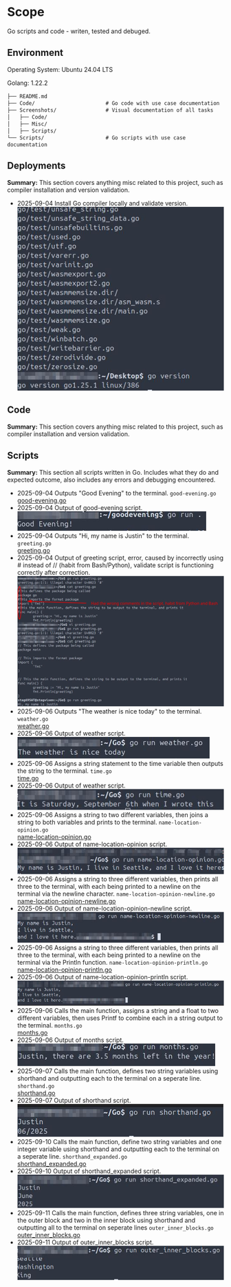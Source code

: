 # Scope
Go scripts and code - writen, tested and debuged.

## Environment
Operating System: Ubuntu 24.04 LTS

Golang: 1.22.2
```
├── README.md
├── Code/                       # Go code with use case documentation
├── Screenshots/                # Visual documentation of all tasks
│   ├── Code/
│   ├── Misc/
│   ├── Scripts/
└── Scripts/                    # Go scripts with use case documentation

```
## Deployments
**Summary:** This section covers anything misc related to this project, such as compiler installation and version validation.

- 2025-09-04 Install Go compiler locally and validate version.  
  ![misc1-1](Miscellaneous/misc1-1.jpg)

## Code
**Summary:** This section covers anything misc related to this project, such as compiler installation and version validation.

## Scripts
**Summary:** This section all scripts written in Go. Includes what they do and expected outcome, also includes any errors and debugging encountered.

- 2025-09-04 Outputs "Good Evening" to the terminal. `good-evening.go`  
  [good-evening.go](Scripts/Scripts/good-evening.go)
- 2025-09-04 Output of good-evening script.  
  ![scr1-1](Scripts/scr1-1.jpg)
- 2025-09-04 Outputs "Hi, my name is Justin" to the terminal. `greeting.go`  
  [greeting.go](Scripts/Scripts/greeting.go)
- 2025-09-04 Output of greeting script, error, caused by incorrectly using # instead of // (habit from Bash/Python), validate script is functioning correctly after correction.  
  ![scr1-2](Scripts/scr1-2.jpg)
- 2025-09-06 Outputs "The weather is nice today" to the terminal. `weather.go`  
  [weather.go](Scripts/Scripts/weather.go)
- 2025-09-06 Output of weather script.  
  ![scr1-3](Scripts/scr1-3.jpg)
- 2025-09-06 Assigns a string statement to the time variable then outputs the string to the terminal. `time.go`  
  [time.go](Scripts/Scripts/time.go)
- 2025-09-06 Output of weather script.  
  ![scr1-4](Scripts/scr1-4.jpg)
- 2025-09-06 Assigns a string to two different variables, then joins a string to both variables and prints to the terminal. `name-location-opinion.go`  
  [name-location-opinion.go](Scripts/Scripts/name-location-opinion.go)
- 2025-09-06 Output of name-location-opinion script.  
  ![scr1-5](Scripts/scr1-5.jpg)
- 2025-09-06 Assigns a string to three different variables, then prints all three to the terminal, with each being printed to a newline on the terminal via the newline character. `name-location-opinion-newline.go`  
  [name-location-opinion-newline.go](Scripts/Scripts/name-location-opinion-newline.go)
- 2025-09-06 Output of name-location-opinion-newline script.  
  ![scr1-6](Scripts/scr1-6.jpg)
- 2025-09-06 Assigns a string to three different variables, then prints all three to the terminal, with each being printed to a newline on the terminal via the Println function. `name-location-opinion-println.go`  
  [name-location-opinion-println.go](Scripts/Scripts/name-location-opinion-println.go)
- 2025-09-06 Output of name-location-opinion-println script.  
  ![scr1-7](Scripts/scr1-7.jpg)
- 2025-09-06 Calls the main function, assigns a string and a float to two different variables, then uses Printf to combine each in a string output to the terminal. `months.go`  
  [months.go](Scripts/Scripts/months.go)
- 2025-09-06 Output of months script.  
  ![scr1-8](Scripts/scr1-8.jpg)
- 2025-09-07 Calls the main function, defines two string variables using shorthand and outputting each to the terminal on a seperate line. `shorthand.go`  
  [shorthand.go](Scripts/Scripts/shorthand.go)
- 2025-09-07 Output of shorthand script.  
  ![scr1-9](Scripts/scr1-9.jpg)
- 2025-09-10 Calls the main function, define two string variables and one integer variable using shorthand and outputting each to the terminal on a seperate line. `shorthand_expanded.go`  
  [shorthand_expanded.go](Scripts/Scripts/shorthand_expanded.go)
- 2025-09-10 Output of shorthand_expanded script.  
  ![scr1-10](Scripts/scr1-10.jpg)
- 2025-09-11 Calls the main function, defines three string variables, one in the outer block and two in the inner block using shorthand and outputting all to the terminal on seperate lines `outer_inner_blocks.go`  
  [outer_inner_blocks.go](Scripts/Scripts/outer_inner_blocks.go)
- 2025-09-11 Output of outer_inner_blocks script.  
  ![scr1-11](Scripts/scr1-11.jpg)
